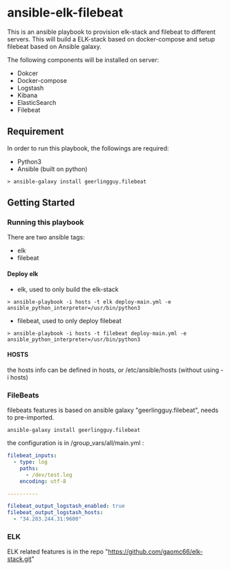 # ansible-elk-filebeat 

This is an ansible playbook to provision elk-stack and filebeat to different servers. This will build a ELK-stack based on docker-compose and setup filebeat based on Ansible galaxy.

The following components will be installed on server:

- Dokcer
- Docker-compose
- Logstash
- Kibana
- ElasticSearch
- Filebeat

## Requirement

In order to run this playbook, the followings are required:

- Python3
- Ansible (built on python)
```shell
> ansible-galaxy install geerlingguy.filebeat
```

## Getting Started

### Running this playbook

There are two ansible tags:
- elk
- filebeat

#### Deploy elk
 - elk, used to only build the elk-stack 
```shell
> ansible-playbook -i hosts -t elk deploy-main.yml -e ansible_python_interpreter=/usr/bin/python3
```

 - filebeat, used to only deploy filebeat 
```shell
> ansible-playbook -i hosts -t filebeat deploy-main.yml -e ansible_python_interpreter=/usr/bin/python3
```

#### HOSTS
the hosts info can be defined in hosts, or /etc/ansible/hosts (without using -i hosts)


### FileBeats
filebeats features is based on ansible galaxy "geerlingguy.filebeat", needs to pre-imported.

```shell
ansible-galaxy install geerlingguy.filebeat
```

the configuration is in /group_vars/all/main.yml : 

``` yml
filebeat_inputs:
  - type: log
    paths:
      - /dev/test.log 
    encoding: utf-8

----------

filebeat_output_logstash_enabled: true
filebeat_output_logstash_hosts:
  - "34.203.244.31:9600"
```

### ELK

ELK related features is in the repo "https://github.com/gaomc66/elk-stack.git"




